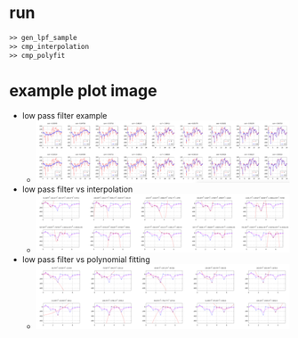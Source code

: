 # run
```
>> gen_lpf_sample
>> cmp_interpolation
>> cmp_polyfit
```

# example plot image

* low pass filter example 
  - ![gen_lpf_sample](ex_lowpassfilter.png)
* low pass filter vs interpolation 
  - ![cmp_interpolation](ex_cmp_interpolation.png)
* low pass filter vs polynomial fitting 
  - ![cmp_polyfit](ex_cmp_polyfit.png)
